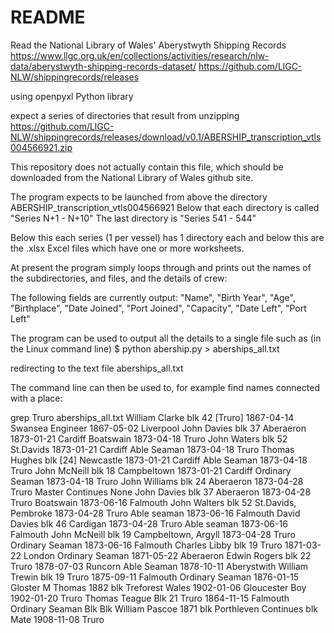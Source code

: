 # README #

Read the National Library of Wales' Aberystwyth Shipping Records
https://www.llgc.org.uk/en/collections/activities/research/nlw-data/aberystwyth-shipping-records-dataset/
https://github.com/LlGC-NLW/shippingrecords/releases

using openpyxl Python library

expect a series of directories that result from unzipping
https://github.com/LlGC-NLW/shippingrecords/releases/download/v0.1/ABERSHIP_transcription_vtls004566921.zip

This repository does not actually contain this file, which should be downloaded from the National Library of Wales github site.

The program expects to be launched from above the directory ABERSHIP_transcription_vtls004566921
Below that each directory is called "Series N+1 - N+10"
The last directory is "Series 541 - 544"

Below this each series (1 per vessel) has 1 directory each
and below this are the .xlsx Excel files
which have one or more worksheets.

At present the program simply loops through and prints out
the names of the subdirectories, and files, and the details of crew:

The following fields are currently output:
"Name", "Birth Year", "Age", "Birthplace", "Date Joined", "Port Joined", "Capacity", "Date Left", "Port Left"

The program can be used to output all the details to a single file such as
(in the Linux command line)
$ python abership.py > aberships_all.txt

redirecting to the text file aberships_all.txt

The command line can then be used to, for example find names connected with a
place:

grep Truro aberships_all.txt 
William Clarke                	blk        42      	[Truro]             	1867-04-14  Swansea              Engineer            	1867-05-02           Liverpool
John Davies                   	blk        37      	Aberaeron           	1873-01-21  Cardiff              Boatswain           	1873-04-18           Truro
John Waters                   	blk        52      	St.Davids           	1873-01-21  Cardiff              Able Seaman         	1873-04-18           Truro
Thomas Hughes                 	blk        [24]    	Newcastle           	1873-01-21  Cardiff              Able Seaman         	1873-04-18           Truro
John McNeill                  	blk        18      	Campbeltown         	1873-01-21  Cardiff              Ordinary Seaman     	1873-04-18           Truro
John Williams                 	blk        24      	Aberaeron           	1873-04-28  Truro                Master              	Continues            None
John Davies                   	blk        37      	Aberaeron           	1873-04-28  Truro                Boatswain           	1873-06-16           Falmouth
John Walters                  	blk        52      	St.Davids, Pembroke 	1873-04-28  Truro                Able seaman         	1873-06-16           Falmouth
David Davies                  	blk        46      	Cardigan            	1873-04-28  Truro                Able seaman         	1873-06-16           Falmouth
John McNeill                  	blk        19      	Campbeltown, Argyll 	1873-04-28  Truro                Ordinary Seaman     	1873-06-16           Falmouth
Charles Libby                 	blk        19      	Truro               	1871-03-22  London               Ordinary Seaman     	1871-05-22           Aberaeron
Edwin Rogers                  	blk        22      	Truro               	1878-07-03  Runcorn              Able Seaman         	1878-10-11           Aberystwith
William Trewin                	blk        19      	Truro               	1875-09-11  Falmouth             Ordinary Seaman     	1876-01-15           Gloster
M Thomas                      	1882       blk     	Treforest Wales     	1902-01-06  Gloucester           Boy                 	1902-01-20           Truro
Thomas Teague                 	Blk        21      	Truro               	1864-11-15  Falmouth             Ordinary Seaman     	Blk                  Blk
William Pascoe                	1871       blk     	Porthleven          	Continues   blk                  Mate                	1908-11-08           Truro
